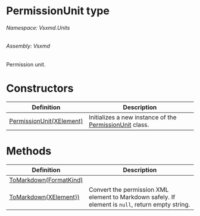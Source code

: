 <a name='T-Vsxmd-Units-PermissionUnit'></a>
# PermissionUnit type

###### Namespace:  Vsxmd.Units

###### Assembly:  Vsxmd

Permission unit.

# Constructors

| Definition | Description |
|-|-|
| [PermissionUnit(XElement)](/Vsxmd.Units.PermissionUnit.md/#M-Vsxmd-Units-PermissionUnit-#ctor-System-Xml-Linq-XElement-) | Initializes a new instance of the [PermissionUnit](/Vsxmd.Units.PermissionUnit.md/#T-Vsxmd-Units-PermissionUnit) class. |

# Methods

| Definition | Description |
|-|-|
| [ToMarkdown(FormatKind)](/Vsxmd.Units.PermissionUnit.md/#M-Vsxmd-Units-PermissionUnit-ToMarkdown-Vsxmd-Units-FormatKind-) |  |
| [ToMarkdown(XElement})](/Vsxmd.Units.PermissionUnit.md/#M-Vsxmd-Units-PermissionUnit-ToMarkdown-System-Collections-Generic-IEnumerable{System-Xml-Linq-XElement}-) | Convert the permission XML element to Markdown safely. If element is `null`, return empty string. |
